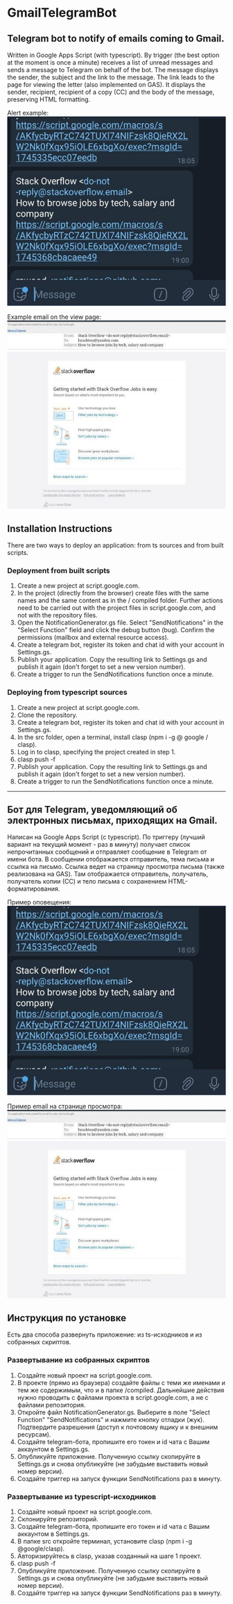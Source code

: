 # GmailTelegramBot

## Telegram bot to notify of emails coming to Gmail.

Written in Google Apps Script (with typescript). By trigger (the best option at the moment is once a minute) receives a list of unread messages and sends a message to Telegram on behalf of the bot. The message displays the sender, the subject and the link to the message. The link leads to the page for viewing the letter (also implemented on GAS). It displays the sender, recipient, recipient of a copy (CC) and the body of the message, preserving HTML formatting.

Alert example:
![NotificationExample](https://github.com/HRAshton/GmailTlgrNotifier/blob/master/docs/NotificationExample.jpg)

Example email on the view page:
![EmailViewerExample](https://github.com/HRAshton/GmailTlgrNotifier/blob/master/docs/EmailViewerExample.jpg)

## Installation Instructions

There are two ways to deploy an application: from ts sources and from built scripts.

### Deployment from built scripts
1. Create a new project at script.google.com.
1. In the project (directly from the browser) create files with the same names and the same content as in the / compiled folder. Further actions need to be carried out with the project files in script.google.com, and not with the repository files.
1. Open the NotificationGenerator.gs file. Select "SendNotifications" in the "Select Function" field and click the debug button (bug). Confirm the permissions (mailbox and external resource access).
1. Create a telegram bot, register its token and chat id with your account in Settings.gs.
1. Publish your application. Copy the resulting link to Settings.gs and publish it again (don't forget to set a new version number).
1. Create a trigger to run the SendNotifications function once a minute.

### Deploying from typescript sources
1. Create a new project at script.google.com.
1. Clone the repository.
1. Create a telegram bot, register its token and chat id with your account in Settings.gs.
1. In the src folder, open a terminal, install clasp (npm i -g @ google / clasp).
1. Log in to clasp, specifying the project created in step 1.
1. clasp push -f
1. Publish your application. Copy the resulting link to Settings.gs and publish it again (don't forget to set a new version number).
1. Create a trigger to run the SendNotifications function once a minute.

---


## Бот для Telegram, уведомляющий об электронных письмах, приходящих на Gmail. 

Написан на Google Apps Script (с typescript). По триггеру (лучший вариант на текущий момент - раз в минуту) получает список непрочитанных сообщений и отправляет сообщение в Telegram от имени бота. В сообщении отображается отправитель, тема письма и ссылка на письмо. Ссылка ведет на страницу просмотра письма (также реализована на GAS). Там отображается отправитель, получатель, получатель копии (СС) и тело письма с сохранением HTML-форматирования.

Пример оповещения:
![NotificationExample](https://github.com/HRAshton/GmailTlgrNotifier/blob/master/docs/NotificationExample.jpg)

Пример email на странице просмотра:
![EmailViewerExample](https://github.com/HRAshton/GmailTlgrNotifier/blob/master/docs/EmailViewerExample.jpg)

## Инструкция по установке

Есть два способа развернуть приложение: из ts-исходников и из собранных скриптов.

### Развертывание из собранных скриптов
1. Создайте новый проект на script.google.com.
1. В проекте (прямо из браузера) создайте файлы с теми же именами и тем же содержимым, что и в папке /compiled. Дальнейшие действия нужно проводить с файлами проекта в script.google.com, а не с файлами репозитория.
1. Откройте файл NotificationGenerator.gs. Выберите в поле "Select Function" "SendNotifications" и нажмите кнопку отладки (жук). Подтвердите разрешения (доступ к почтовому ящику и к внешним ресурсам).
1. Создайте telegram-бота, пропишите его токен и id чата с Вашим аккаунтом в Settings.gs.
1. Опубликуйте приложение. Полученную ссылку скопируйте в Settings.gs и снова опубликуйте (не забудьме выставить новый номер версии).
1. Создайте триггер на запуск функции SendNotifications раз в минуту.

### Развертывание из typescript-исходников
1. Создайте новый проект на script.google.com.
1. Склонируйте репозиторий.
1. Создайте telegram-бота, пропишите его токен и id чата с Вашим аккаунтом в Settings.gs.
1. В папке src откройте терминал, установите clasp (npm i -g @google/clasp).
1. Авторизируйтесь в clasp, указав созданный на шаге 1 проект.
1. clasp push -f
1. Опубликуйте приложение. Полученную ссылку скопируйте в Settings.gs и снова опубликуйте (не забудьме выставить новый номер версии).
1. Создайте триггер на запуск функции SendNotifications раз в минуту.